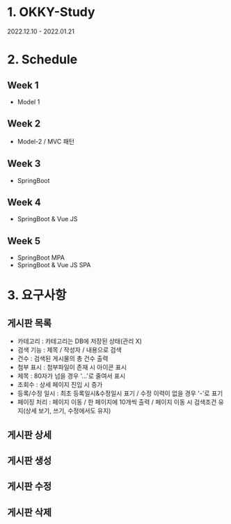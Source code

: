 # 1. OKKY-Study
2022.12.10 - 2022.01.21

# 2. Schedule
## Week 1
- Model 1

## Week 2
- Model-2 / MVC 패턴

## Week 3
- SpringBoot

## Week 4
- SpringBoot & Vue JS

## Week 5
- SpringBoot MPA
- SpringBoot & Vue JS SPA

# 3. 요구사항
## 게시판 목록
- 카테고리 : 카테고리는 DB에 저장된 상태(관리 X)
- 검색 기능 : 제목 / 작성자 / 내용으로 검색
- 건수 : 검색된 게시물의 총 건수 출력
- 첨부 표시 : 첨부파일이 존재 시 아이콘 표시
- 제목 : 80자가 넘을 경우 '...'로 줄여서 표시
- 조회수 : 상세 페이지 진입 시 증가
- 등록/수정 일시 : 최초 등록일시&수정일시 표기 / 수정 이력이 없을 경우 '-'로 표기
- 페이징 처리 : 페이지 이동 / 한 페이지에 10개씩 출력 / 페이지 이동 시 검색조건 유지(상세 보기, 쓰기, 수정에서도 유지)

## 게시판 상세

## 게시판 생성

## 게시판 수정

## 게시판 삭제

